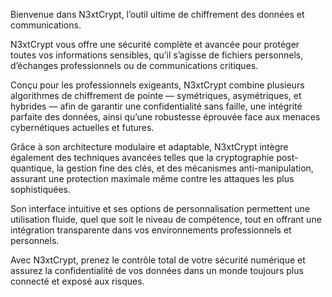 Bienvenue dans N3xtCrypt,
l’outil ultime de chiffrement des données et communications.

N3xtCrypt vous offre une sécurité complète et avancée pour protéger toutes vos informations sensibles, qu’il s’agisse de fichiers personnels, d’échanges professionnels ou de communications critiques.

Conçu pour les professionnels exigeants, N3xtCrypt combine plusieurs algorithmes de chiffrement de pointe — symétriques, asymétriques, et hybrides — afin de garantir une confidentialité sans faille, une intégrité parfaite des données, ainsi qu’une robustesse éprouvée face aux menaces cybernétiques actuelles et futures.

Grâce à son architecture modulaire et adaptable, N3xtCrypt intègre également des techniques avancées telles que la cryptographie post-quantique, la gestion fine des clés, et des mécanismes anti-manipulation, assurant une protection maximale même contre les attaques les plus sophistiquées.

Son interface intuitive et ses options de personnalisation permettent une utilisation fluide, quel que soit le niveau de compétence, tout en offrant une intégration transparente dans vos environnements professionnels et personnels.

Avec N3xtCrypt, prenez le contrôle total de votre sécurité numérique et assurez la confidentialité de vos données dans un monde toujours plus connecté et exposé aux risques.

